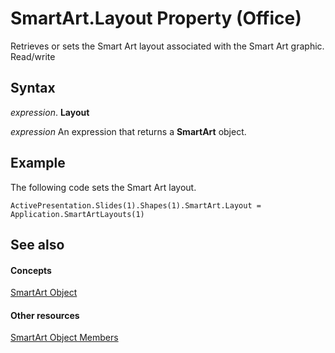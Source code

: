 
# SmartArt.Layout Property (Office)

Retrieves or sets the Smart Art layout associated with the Smart Art graphic. Read/write


## Syntax

 _expression_. **Layout**

 _expression_ An expression that returns a **SmartArt** object.


## Example

The following code sets the Smart Art layout.


```
ActivePresentation.Slides(1).Shapes(1).SmartArt.Layout = Application.SmartArtLayouts(1)
```


## See also


#### Concepts


[SmartArt Object](24332c9b-87c9-7678-9d9f-9e25f2370afc.md)
#### Other resources


[SmartArt Object Members](60a9e7bf-8948-2c30-f206-61e7c46c1928.md)
